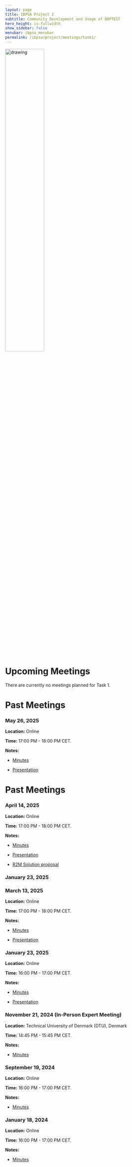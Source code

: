 ```yaml
---
layout: page
title: IBPSA Project 2
subtitle: Community Development and Usage of BOPTEST
hero_height: is-fullwidth
show_sidebar: false
menubar: ibpsa_menubar
permalink: /ibpsa/project/meetings/task1/
---
```


<img src="../../../../images/project2logo.png" alt="drawing" width="50%"/>

# Upcoming Meetings

There are currently no meetings planned for Task 1.


# Past Meetings

### May 26, 2025

**Location:** Online

**Time:** 17:00 PM - 18:00 PM CET.

**Notes:**

- [Minutes](/ibpsa_project/meetings/task1/20250526_BOPTEST_Task1_Outreach.pdf)

- [Presentation](/ibpsa_project/meetings/task1/20250526_BOPTEST_Task1_Outreach_presentation.pdf)

# Past Meetings

### April 14, 2025

**Location:** Online

**Time:** 17:00 PM - 18:00 PM CET.

**Notes:**

- [Minutes](/ibpsa_project/meetings/task1/20250414_BOPTEST_Task1_Outreach.pdf)

- [Presentation](/ibpsa_project/meetings/task1/20250414_BOPTEST_Task1_Outreach_presentation.pdf)

- [R2M Solution proposal](/ibpsa_project/meetings/task1/20250414_R2M_Solution_Proposal.pdf)

### January 23, 2025

### March 13, 2025

**Location:** Online

**Time:** 17:00 PM - 18:00 PM CET.

**Notes:**

- [Minutes](/ibpsa_project/meetings/task1/20250313_BOPTEST_Task1_Outreach.pdf)

- [Presentation](/ibpsa_project/meetings/task1/20250313_BOPTEST_Task1_Outreach_presentation.pdf)

### January 23, 2025

**Location:** Online

**Time:** 16:00 PM - 17:00 PM CET.

**Notes:**

- [Minutes](/ibpsa_project/meetings/task1/20250123_BOPTEST_Task1_Outreach.pdf)

- [Presentation](/ibpsa_project/meetings/task1/20250123_BOPTEST_Task1_Outreach_presentation.pdf)

### November 21, 2024 (In-Person Expert Meeting)

**Location:** Technical University of Denmark (DTU), Denmark

**Time:** 14:45 PM - 15:45 PM CET.

**Notes:**

- [Minutes](/ibpsa_project/meetings/task1/20241121_Task1_Outreach_Expert_Meeting_DTU.pdf)

### September 19, 2024

**Location:** Online

**Time:** 16:00 PM - 17:00 PM CET.

**Notes:**

- [Minutes](/ibpsa_project/meetings/task1/20240919_BOPTEST_Task1_Outreach.pdf)

### January 18, 2024

**Location:** Online

**Time:** 16:00 PM - 17:00 PM CET.

**Notes:**

- [Minutes](/ibpsa_project/meetings/task1/20240118_BOPTEST_Task1_Outreach.pdf)
